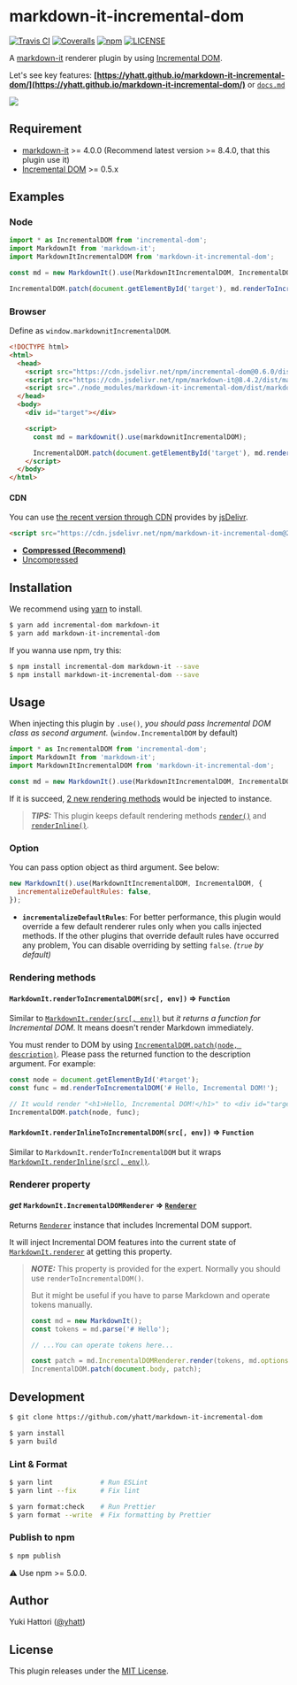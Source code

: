 # markdown-it-incremental-dom

[![Travis CI](https://img.shields.io/travis/yhatt/markdown-it-incremental-dom.svg?style=flat-square)](https://travis-ci.org/yhatt/markdown-it-incremental-dom)
[![Coveralls](https://img.shields.io/coveralls/yhatt/markdown-it-incremental-dom/master.svg?style=flat-square)](https://coveralls.io/github/yhatt/markdown-it-incremental-dom?branch=master)
[![npm](https://img.shields.io/npm/v/markdown-it-incremental-dom.svg?style=flat-square)](https://www.npmjs.com/package/markdown-it-incremental-dom)
[![LICENSE](https://img.shields.io/github/license/yhatt/markdown-it-incremental-dom.svg?style=flat-square)](./LICENSE)

A [markdown-it](https://github.com/markdown-it/markdown-it) renderer plugin by using [Incremental DOM](https://github.com/google/incremental-dom).

Let's see key features: **[https://yhatt.github.io/markdown-it-incremental-dom/](https://yhatt.github.io/markdown-it-incremental-dom/)** or [`docs.md`](docs/docs.md)

[![](./docs/images/repainting-incremental-dom.gif)](https://yhatt.github.io/markdown-it-incremental-dom/)

## Requirement

- [markdown-it](https://github.com/markdown-it/markdown-it) >= 4.0.0 (Recommend latest version >= 8.4.0, that this plugin use it)
- [Incremental DOM](https://github.com/google/incremental-dom) >= 0.5.x

## Examples

### Node

```javascript
import * as IncrementalDOM from 'incremental-dom';
import MarkdownIt from 'markdown-it';
import MarkdownItIncrementalDOM from 'markdown-it-incremental-dom';

const md = new MarkdownIt().use(MarkdownItIncrementalDOM, IncrementalDOM);

IncrementalDOM.patch(document.getElementById('target'), md.renderToIncrementalDOM('# Hello, Incremental DOM!'));
```

### Browser

Define as `window.markdownitIncrementalDOM`.

```html
<!DOCTYPE html>
<html>
  <head>
    <script src="https://cdn.jsdelivr.net/npm/incremental-dom@0.6.0/dist/incremental-dom-min.js"></script>
    <script src="https://cdn.jsdelivr.net/npm/markdown-it@8.4.2/dist/markdown-it.min.js"></script>
    <script src="./node_modules/markdown-it-incremental-dom/dist/markdown-it-incremental-dom.min.js"></script>
  </head>
  <body>
    <div id="target"></div>

    <script>
      const md = markdownit().use(markdownitIncrementalDOM);

      IncrementalDOM.patch(document.getElementById('target'), md.renderToIncrementalDOM('# Hello, Incremental DOM!'));
    </script>
  </body>
</html>
```

#### CDN

You can use [the recent version through CDN](https://cdn.jsdelivr.net/npm/markdown-it-incremental-dom@2/dist/markdown-it-incremental-dom.min.js) provides by [jsDelivr](https://www.jsdelivr.com/).

```html
<script src="https://cdn.jsdelivr.net/npm/markdown-it-incremental-dom@2/dist/markdown-it-incremental-dom.min.js"></script>
```

- **[Compressed (Recommend)](https://cdn.jsdelivr.net/npm/markdown-it-incremental-dom@2/dist/markdown-it-incremental-dom.min.js)**
- [Uncompressed](https://cdn.jsdelivr.net/npm/markdown-it-incremental-dom@2/dist/markdown-it-incremental-dom.js)

## Installation

We recommend using [yarn](https://yarnpkg.com/) to install.

```bash
$ yarn add incremental-dom markdown-it
$ yarn add markdown-it-incremental-dom
```

If you wanna use npm, try this:

```bash
$ npm install incremental-dom markdown-it --save
$ npm install markdown-it-incremental-dom --save
```

## Usage

When injecting this plugin by `.use()`, _you should pass Incremental DOM class as second argument._ (`window.IncrementalDOM` by default)

```javascript
import * as IncrementalDOM from 'incremental-dom';
import MarkdownIt from 'markdown-it';
import MarkdownItIncrementalDOM from 'markdown-it-incremental-dom';

const md = new MarkdownIt().use(MarkdownItIncrementalDOM, IncrementalDOM);
```

If it is succeed, [2 new rendering methods](#rendering-methods) would be injected to instance.

> **_TIPS:_** This plugin keeps default rendering methods [`render()`](https://markdown-it.github.io/markdown-it/#MarkdownIt.render) and [`renderInline()`](https://markdown-it.github.io/markdown-it/#MarkdownIt.renderInline).

### Option

You can pass option object as third argument. See below:

```javascript
new MarkdownIt().use(MarkdownItIncrementalDOM, IncrementalDOM, {
  incrementalizeDefaultRules: false,
});
```

- **`incrementalizeDefaultRules`**: For better performance, this plugin would override a few default renderer rules only when you calls injected methods. If the other plugins that override default rules have occurred any problem, You can disable overriding by setting `false`. _(`true` by default)_

### Rendering methods

#### `MarkdownIt.renderToIncrementalDOM(src[, env])` => `Function`

Similar to [`MarkdownIt.render(src[, env])`](https://markdown-it.github.io/markdown-it/#MarkdownIt.render) but _it returns a function for Incremental DOM_. It means doesn't render Markdown immediately.

You must render to DOM by using [`IncrementalDOM.patch(node, description)`](http://google.github.io/incremental-dom/#api/patch). Please pass the returned function to the description argument. For example:

```javascript
const node = document.getElementById('#target');
const func = md.renderToIncrementalDOM('# Hello, Incremental DOM!');

// It would render "<h1>Hello, Incremental DOM!</h1>" to <div id="target">
IncrementalDOM.patch(node, func);
```

#### `MarkdownIt.renderInlineToIncrementalDOM(src[, env])` => `Function`

Similar to `MarkdownIt.renderToIncrementalDOM` but it wraps [`MarkdownIt.renderInline(src[, env])`](https://markdown-it.github.io/markdown-it/#MarkdownIt.renderInline).

### Renderer property

#### _get_ `MarkdownIt.IncrementalDOMRenderer` => [`Renderer`](https://markdown-it.github.io/markdown-it/#Renderer)

Returns [`Renderer`](https://markdown-it.github.io/markdown-it/#Renderer) instance that includes Incremental DOM support.

It will inject Incremental DOM features into the current state of [`MarkdownIt.renderer`](https://markdown-it.github.io/markdown-it/#MarkdownIt.prototype.renderer) at getting this property.

> **_NOTE:_** This property is provided for the expert. Normally you should use `renderToIncrementalDOM()`.
>
> But it might be useful if you have to parse Markdown and operate tokens manually.
>
> ```javascript
> const md = new MarkdownIt();
> const tokens = md.parse('# Hello');
>
> // ...You can operate tokens here...
>
> const patch = md.IncrementalDOMRenderer.render(tokens, md.options);
> IncrementalDOM.patch(document.body, patch);
> ```

## Development

```bash
$ git clone https://github.com/yhatt/markdown-it-incremental-dom

$ yarn install
$ yarn build
```

### Lint & Format

```bash
$ yarn lint            # Run ESLint
$ yarn lint --fix      # Fix lint

$ yarn format:check    # Run Prettier
$ yarn format --write  # Fix formatting by Prettier
```

### Publish to npm

```bash
$ npm publish
```

:warning: Use npm >= 5.0.0.

## Author

Yuki Hattori ([@yhatt](https://github.com/yhatt/))

## License

This plugin releases under the [MIT License](https://github.com/yhatt/markdown-it-incremental-dom/blob/master/LICENSE).
